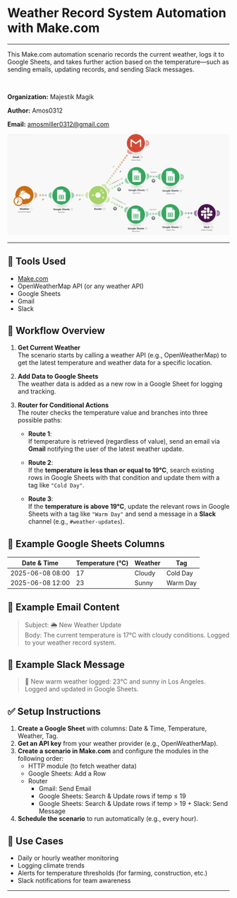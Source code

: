 # Weather Record System Automation with Make.com

---

This Make.com automation scenario records the current weather, logs it to Google Sheets, and takes further action based on the temperature—such as sending emails, updating records, and sending Slack messages.


<br/>

**Organization:** Majestik Magik 

**Author:** Amos0312  

**Email:** amosmiller0312@gmail.com  

<p align="center"> <img src="./images/weather_record.jpg" alt="workflow" /> </p>

---

## 🔧 Tools Used

- [Make.com](https://www.make.com)
- OpenWeatherMap API (or any weather API)
- Google Sheets
- Gmail
- Slack

## 📌 Workflow Overview

1. **Get Current Weather**  
   The scenario starts by calling a weather API (e.g., OpenWeatherMap) to get the latest temperature and weather data for a specific location.

2. **Add Data to Google Sheets**  
   The weather data is added as a new row in a Google Sheet for logging and tracking.

3. **Router for Conditional Actions**  
   The router checks the temperature value and branches into three possible paths:

   - **Route 1**:  
     If temperature is retrieved (regardless of value), send an email via **Gmail** notifying the user of the latest weather update.

   - **Route 2**:  
     If the **temperature is less than or equal to 19°C**, search existing rows in Google Sheets with that condition and update them with a tag like `"Cold Day"`.

   - **Route 3**:  
     If the **temperature is above 19°C**, update the relevant rows in Google Sheets with a tag like `"Warm Day"` and send a message in a **Slack** channel (e.g., `#weather-updates`).

## 📄 Example Google Sheets Columns

| Date & Time       | Temperature (°C) | Weather      | Tag       |
|-------------------|------------------|--------------|-----------|
| 2025-06-08 08:00  | 17               | Cloudy       | Cold Day  |
| 2025-06-08 12:00  | 23               | Sunny        | Warm Day  |

## 📧 Example Email Content

> Subject: 🌦️ New Weather Update  
> Body: The current temperature is 17°C with cloudy conditions. Logged to your weather record system.

## 💬 Example Slack Message

> 🔔 New warm weather logged: 23°C and sunny in Los Angeles.  
> Logged and updated in Google Sheets.

## ✅ Setup Instructions

1. **Create a Google Sheet** with columns: Date & Time, Temperature, Weather, Tag.
2. **Get an API key** from your weather provider (e.g., OpenWeatherMap).
3. **Create a scenario in Make.com** and configure the modules in the following order:
   - HTTP module (to fetch weather data)
   - Google Sheets: Add a Row
   - Router
     - Gmail: Send Email
     - Google Sheets: Search & Update rows if temp ≤ 19
     - Google Sheets: Search & Update rows if temp > 19 + Slack: Send Message
4. **Schedule the scenario** to run automatically (e.g., every hour).

## 📆 Use Cases

- Daily or hourly weather monitoring
- Logging climate trends
- Alerts for temperature thresholds (for farming, construction, etc.)
- Slack notifications for team awareness

---
